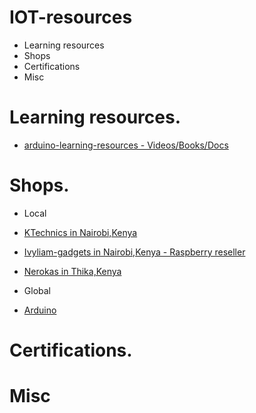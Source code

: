 # IOT-resources
- Learning resources
- Shops
- Certifications
- Misc


# Learning resources.
 - [arduino-learning-resources - Videos/Books/Docs](https://github.com/augnairobi/arduino-learning-resources)


# Shops.
  - Local
   - [ KTechnics in Nairobi,Kenya](https://www.ktechnics.com/)
   - [Ivyliam-gadgets in Nairobi,Kenya - Raspberry reseller](https://shop.ivyliam.com/)
   - [Nerokas in Thika,Kenya](https://store.nerokas.co.ke/)
   
   
  
  - Global
  - [ Arduino ](https://store.arduino.cc/)
  
  
# Certifications.


# Misc
